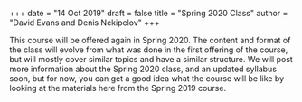 +++
date = "14 Oct 2019"
draft = false
title = "Spring 2020 Class"
author = "David Evans and Denis Nekipelov"
+++

This course will be offered again in Spring 2020. The content and
format of the class will evolve from what was done in the first
offering of the course, but will mostly cover similar topics and have
a similar structure.  We will post more information about the Spring
2020 class, and an updated syllabus soon, but for now, you can get a
good idea what the course will be like by looking at the materials
here from the Spring 2019 course.
